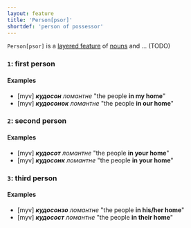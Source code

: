 ```yaml
---
layout: feature
title: 'Person[psor]'
shortdef: 'person of possessor'
---
```


`Person[psor]` is a
[layered feature](/docs/u/overview/feat-layers.html) of
[nouns](NOUN) and ... (TODO)

### `1`: first person 

#### Examples

* [myv] _<b>кудосон</b> ломантне_ "the people <b>in my home</b>"
* [myv] _<b>кудосонок</b> ломантне_ "the people <b>in our home</b>"

### `2`: second person 

#### Examples

* [myv] _<b>кудосот</b> ломантне_ "the people <b>in your home</b>"
* [myv] _<b>кудосонк</b> ломантне_ "the people <b>in your home</b>"

### `3`: third person 

#### Examples

* [myv] _<b>кудосонзо</b> ломантне_ "the people <b>in his/her home</b>"
* [myv] _<b>кудосост</b> ломантне_ "the people <b>in their home</b>"

